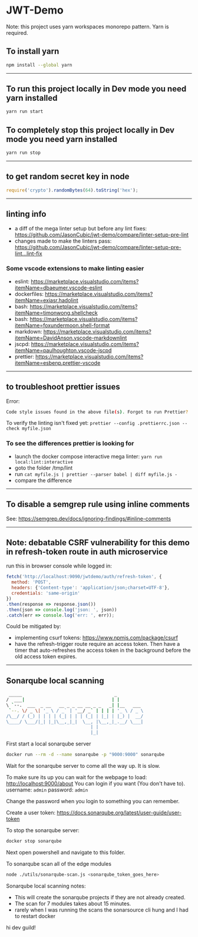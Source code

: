 # JWT-Demo

Note: this project uses yarn workspaces monorepo pattern.  Yarn is required.

## To install yarn

```bash
npm install --global yarn
```

---

## To run this project locally in Dev mode you need yarn installed

```bash
yarn run start
```

## To completely stop this project locally in Dev mode you need yarn installed

```bash
yarn run stop
```

---

## to get random secret key in node

```js
require('crypto').randomBytes(64).toString('hex');
```

---

## linting info

* a diff of the mega linter setup but before any lint fixes: <https://github.com/JasonCubic/jwt-demo/compare/linter-setup-pre-lint>
* changes made to make the linters pass: <https://github.com/JasonCubic/jwt-demo/compare/linter-setup-pre-lint...lint-fix>

### Some vscode extensions to make linting easier

* eslint: <https://marketplace.visualstudio.com/items?itemName=dbaeumer.vscode-eslint>
* dockerfiles: <https://marketplace.visualstudio.com/items?itemName=exiasr.hadolint>
* bash: <https://marketplace.visualstudio.com/items?itemName=timonwong.shellcheck>
* bash: <https://marketplace.visualstudio.com/items?itemName=foxundermoon.shell-format>
* markdown: <https://marketplace.visualstudio.com/items?itemName=DavidAnson.vscode-markdownlint>
* jscpd: <https://marketplace.visualstudio.com/items?itemName=paulhoughton.vscode-jscpd>
* prettier: <https://marketplace.visualstudio.com/items?itemName=esbenp.prettier-vscode>

---

## to troubleshoot prettier issues

Error:

```bash
Code style issues found in the above file(s). Forgot to run Prettier?
```

To verify the linting isn't fixed yet: `prettier --config .prettierrc.json --check myfile.json`

### To see the differences prettier is looking for

* launch the docker compose interactive mega linter: `yarn run local:lint:interactive`
* goto the folder /tmp/lint
* run `cat myfile.js | prettier --parser babel | diff myfile.js -`
* compare the difference

---

## To disable a semgrep rule using inline comments

See: <https://semgrep.dev/docs/ignoring-findings/#inline-comments>

---

## Note: debatable CSRF vulnerability for this demo in refresh-token route in auth microservice

run this in browser console while logged in:

```js
fetch('http://localhost:9090/jwtdemo/auth/refresh-token', {
  method: 'POST',
  headers: {'Content-type': 'application/json;charset=UTF-8'},
  credentials: 'same-origin'
})
.then(response => response.json())
.then(json => console.log('json: ', json))
.catch(err => console.log('err: ', err));
```

Could be mitigated by:

* implementing csurf tokens: <https://www.npmjs.com/package/csurf>
* have the refresh-trigger route require an access token.  Then have a timer
  that auto-refreshes the access token in the background before the old access token expires.

---

## Sonarqube local scanning

```bash
 _____                                   _
/  ___|                                 | |
\ `--.  ___  _ __   __ _ _ __ __ _ _   _| |__   ___
 `--. \/ _ \| '_ \ / _` | '__/ _` | | | | '_ \ / _ \
/\__/ / (_) | | | | (_| | | | (_| | |_| | |_) |  __/
\____/ \___/|_| |_|\__,_|_|  \__, |\__,_|_.__/ \___|
                                | |
                                |_|
```

First start a local sonarqube server

```bash
docker run --rm -d --name sonarqube -p "9000:9000" sonarqube
```

Wait for the sonarqube server to come all the way up.  It is slow.

To make sure its up you can wait for the webpage to load: <http://localhost:9000/about>
You can login if you want (You don't have to).  username: `admin`  password: `admin`

Change the password when you login to something you can remember.

Create a user token: <https://docs.sonarqube.org/latest/user-guide/user-token>

To stop the sonarqube server:

```bash
docker stop sonarqube
```

Next open powershell and navigate to this folder.

To sonarqube scan all of the edge modules

```bash
node ./utils/sonarqube-scan.js <sonarqube_token_goes_here>
```

Sonarqube local scanning notes:

* This will create the sonarqube projects if they are not already created.
* The scan for 7 modules takes about 15 minutes.
* rarely when I was running the scans the sonarsource cli hung and I had to restart docker

hi dev guild!

